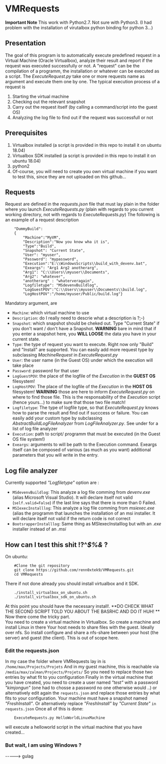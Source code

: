 # VMRequests 
**Important Note** This work with Python2.7. Not sure with Python3. (I had problem with the installation of virutalbox python binding for python 3...)
## Presentation
The goal of this program is to automatically execute predefined request in a Virtual Machine (Oracle Virtualbox), analyze their result and report if the request was executed successfully or not.
A "request" can be the compilation of a programm, the installation or whatever can be executed as a script.
The *ExecuteRequest.py* take one or more requests name as argument and execute them one by one. 
The typical execution process of a request is 
1. Starting the virtual machine 
2. Checking out the relevant snapshot 
3. Carry out the request itself (by calling a command/script into the guest OS)
4. Analyzing the log file to find out if the request was successfull or not 

## Prerequisites 
1. Virtualbox installed (a script is provided in this repo to install it on ubuntu 18.04)
2. Virtualbox SDK installed (a script is provided in this repo to install it on ubuntu 18.04)
3. python2
4. Of-course, you will need to create you own virtual machine if you want to test this, since they are not uploaded on this github...

## Requests
Request are defined in the *requests.json* file that must lay plain in the folder where you launch *ExecuteRequests.py* (plain with regards to you current working directory, not with regards to *ExecuteRequests.py*)
The following is an example of a request description 

```
    "DummyBuild":
	{
		"Machine":"MyVM",
		"Description":"Now you know wha it is",
		"Type":"Build",
		"Snapshot": "Current State",
		"User": "myuser",
		"Password": "mypassword",
		"Execution":"E:\\WindowsScripts\\build_with_devenv.bat",
		"Exeargs": "Arg1 Arg2 anotherarg",
		"Arg1": "C:\\Users\\myuser\\Documents",
		"Arg2": "whatever",
		"anotherarg" : "whaterveragain",
		"Logfiletype": "MSdevenvBuildlog",
		"LogGuestPOV":"C:\\Users\\myuser\\Documents\\build.log",
		"LogHostPOV":"/home/myuser/Public/build.log"}
```

		
		
Mandatory argument, are 
* `Machine`: which virtual machine to use
* `Description`: do I really need to descrie what a description is ?;-)  
* `Snapshot`: which snapshot should be cheked out. Type "Current State" if you don't want / don't have a Snapshot. **WARNING** bare in mind that if you enter a snapshot here, you **WILL LOOSE** the data you have in your current state.
* `Type`: the type of request you want to execute. Right now only "Build" and "Install" are supported. You can easily add more request type by subclassing *MachineRequest* in *ExecuteRequest.py*
* `User`: the user name (in the Guest OS) under which the execution will take place
* `Password`: password for that user
* `LogGuestPOV`: the place of the logfile of the *Execution* in the **GUEST OS** filesystem!
* `LogHostPOV`: The place of the logfile of the *Execution* in the **HOST OS** filesystem! **WARNING** those are here to inform *ExecuteRequest.py* on where to find those file. This is the responsability of the *Execution* script (hence yours...) to make sure that those two file match!  
* `Logfiletype`: The type of logfile type, so that *ExecuteRequest.py* knows how to parse the result and find out if succcess or failure. You can easily add your custom type by subclassing *AbstractBuildLogFileAnalyzer* from *LogFileAnalyzer.py*. See under for a list of log file analyzer
* `Execution`: path to script/ programm that must be executed (in the Guest OS file system!) 
* `Exeargs`: arguments to will be path to the Execution command. Exeargs itself can be composed of various (as much as you want) additional parameters that you will write in the entry.

## Log file analyzer 
Currently supported *"Logfiletype"* option are :
* `MSdevenvBuildlog`: This analyze a log file comming from *devenv.exe* (alias Microsoft Visual Studio). It will declare itself not valid (`self.valid=False`) if the last line says that there is more than 0 Failed.
* `MSIexecInstalllog`: This analyze a log file comming from *msiexec.exe* (alias the programm that launches the installation of an msi installer. It will declare itself not valid if the return code is not correct
* `BootsrapperInstalllog`: Same thing as MSIexecInstalllog but with an *.exe* installer instead of an *.msi*


## How can I test this shit !?^*$%&* ?
On ubuntu: 
```
    #Clone the git repository
    git clone https://github.com/renn0xtek9/VMRequests.git 
    cd VMRequests 
```  


There if not done already you should install virtualbox and it SDK.
```
    ./install_virtualbox_on_ubuntu.sh
    ./install_virtualbox_sdk_on_ubuntu.sh
```  

At this point you should have the necessary install!. **DO CHECK WHAT THE SECOND SCRIPT TOLD YOU ABOUT THE BASRHC AND DO IT HUH! **
Now there come the tricky part.  
You need to create a virtual machine in Virtualbox. So create a machine and install Linux in there 
Your host needs to share files with the guest. Ideally over nfs. So install configure and share a nfs-share between your host (the server) and guest (the client). This is out of scope here.
### Edit the requests.json
In my case the folder where VMRequests lay in is `/home/max/Projects/Projets`
And in my guest machine, this is reachable via `/media/max/zalman/Projects/Projets/`
So you need to replace those two entries by what fit to you configuration
Finally in the virtual machine that you have created, you need to create a user named *"test"* with a password *"kimjongun"* (one had to chosse a password no one otherwise would ..) or alternatively edit again the `requests.json` and replace those entries by what fits to your configuration.
Your machine must have a snapshot named *"FreshInstall"*. Or alternatively replace *"FreshInstall"* by *"Current State"* `in requests.json`
Once all of this is done:
```
    ExecuteRequests.py HelloWorldLinuxMachine
```
will execute a helloworld script in the virtual machine that you have created...

### But wait, I am using Windows ?
-----> gulag



